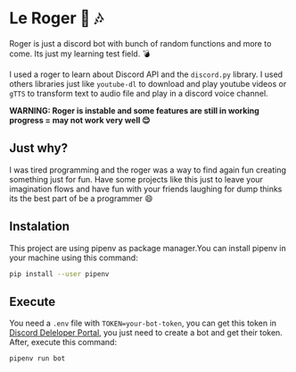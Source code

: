 # Le Roger :robot: :notes:

Roger is just a discord bot with bunch of random functions and more to come. Its just my learning test field. :bomb:

I used a roger to learn about Discord API and the `discord.py` library. I used others libraries just like `youtube-dl` to download and play youtube videos or `gTTS` to transform text to audio file and play in a discord voice channel.

**WARNING: Roger is instable and some features are still in working progress = may not work very well :relieved:**

## Just why?

I was tired programming and the roger was a way to find again fun creating something just for fun. Have some projects like this just to leave your imagination flows and have fun with your friends laughing for dump thinks its the best part of be a programmer :smile:

## Instalation

This project are using pipenv as package manager.You can install pipenv in your machine using this command:

```bash
pip install --user pipenv
```

## Execute

You need a `.env` file with `TOKEN=your-bot-token`, you can get this token in [Discord Deleloper Portal](https://discord.com/developers/applications), you just need to create a bot and get their token. After, execute this command:

```bash
pipenv run bot
```







